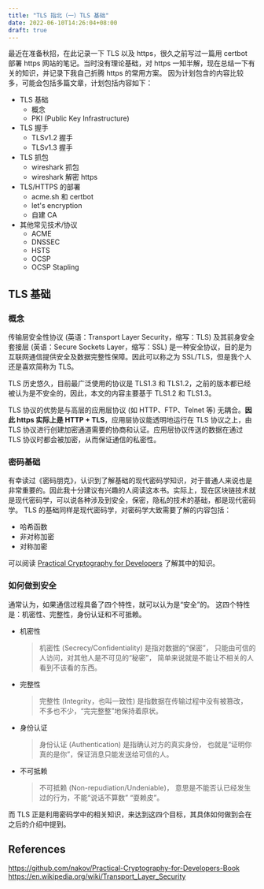 ```yaml
---
title: "TLS 指北（一）TLS 基础"
date: 2022-06-10T14:26:04+08:00
draft: true
---
```


最近在准备秋招，在此记录一下 TLS 以及 https，很久之前写过一篇用 certbot 部署 https 网站的笔记。当时没有理论基础，对 https 一知半解，现在总结一下有关的知识，并记录下我自己折腾 https 的常用方案。
因为计划包含的内容比较多，可能会包括多篇文章，计划包括内容如下：
+ TLS 基础
    + 概念
    + PKI (Public Key Infrastructure)
+ TLS 握手
    + TLSv1.2 握手
    + TLSv1.3 握手
+ TLS 抓包
    + wireshark 抓包
    + wireshark 解密 https
+ TLS/HTTPS 的部署
    + acme.sh 和 certbot
    + let's encryption
    + 自建 CA
+ 其他常见技术/协议
    + ACME
    + DNSSEC
    + HSTS
    + OCSP
    + OCSP Stapling

## TLS 基础
### 概念
传输层安全性协议 (英语：Transport Layer Security，缩写：TLS) 及其前身安全套接层 (英语：Secure Sockets Layer，缩写：SSL) 是一种安全协议，目的是为互联网通信提供安全及数据完整性保障。因此可以称之为 SSL/TLS，但是我个人还是喜欢简称为 TLS。

TLS 历史悠久，目前最广泛使用的协议是 TLS1.3 和 TLS1.2，之前的版本都已经被认为是不安全的，因此，本文的内容主要基于 TLS1.2 和 TLS1.3。

TLS 协议的优势是与高层的应用层协议 (如 HTTP、FTP、Telnet 等) 无耦合。**因此 https 实际上是 HTTP + TLS**，应用层协议能透明地运行在 TLS 协议之上，由 TLS 协议进行创建加密通道需要的协商和认证。应用层协议传送的数据在通过 TLS 协议时都会被加密，从而保证通信的私密性。
### 密码基础
有幸读过《密码朋克》，认识到了解基础的现代密码学知识，对于普通人来说也是非常重要的。因此我十分建议有兴趣的人阅读这本书。实际上，现在区块链技术就是现代密码学，可以说各种涉及到安全，保密，隐私的技术的基础，都是现代密码学。 
TLS 的基础同样是现代密码学，对密码学大致需要了解的内容包括：
+ 哈希函数
+ 非对称加密
+ 对称加密

可以阅读 [Practical Cryptography for Developers](https://cryptobook.nakov.com/) 了解其中的知识。
### 如何做到安全
通常认为，如果通信过程具备了四个特性，就可以认为是“安全”的。
这四个特性是：机密性、完整性，身份认证和不可抵赖。
+ 机密性
    > 机密性 (Secrecy/Confidentiality) 是指对数据的“保密”，
      只能由可信的人访问，对其他人是不可见的“秘密”，
      简单来说就是不能让不相关的人看到不该看的东西。
+ 完整性
    > 完整性 (Integrity，也叫一致性) 是指数据在传输过程中没有被篡改，
      不多也不少，“完完整整”地保持着原状。
+ 身份认证
    > 身份认证 (Authentication) 是指确认对方的真实身份，
      也就是“证明你真的是你”，保证消息只能发送给可信的人。
+ 不可抵赖
    > 不可抵赖 (Non-repudiation/Undeniable)，
      意思是不能否认已经发生过的行为，不能“说话不算数” “耍赖皮”。

而 TLS 正是利用密码学中的相关知识，来达到这四个目标，其具体如何做到会在之后的介绍中提到。


## References
https://github.com/nakov/Practical-Cryptography-for-Developers-Book
https://en.wikipedia.org/wiki/Transport_Layer_Security

